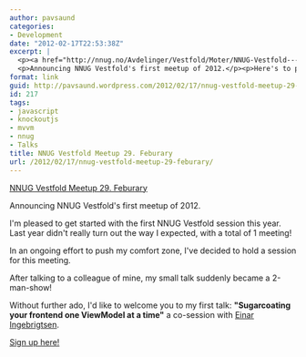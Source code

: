 ```yaml
---
author: pavsaund
categories:
- Development
date: "2012-02-17T22:53:38Z"
excerpt: |
  <p><a href="http://nnug.no/Avdelinger/Vestfold/Moter/NNUG-Vestfold---22-Februar-2012/" title="NNUG Vestfold Meetup 29. Feburary">NNUG Vestfold Meetup 29. Feburary</a></p>
  <p>Announcing NNUG Vestfold's first meetup of 2012.</p><p>Here's to pushing my comfort sone with my first talk: "Sugarcoating your frontend one ViewModel at a time" a co-session with <a href="http://www.ingebrigtsen.info" target="_blank">Einar Ingebrigtsen</a>.</p><p> </p>
format: link
guid: http://pavsaund.wordpress.com/2012/02/17/nnug-vestfold-meetup-29-feburary/
id: 217
tags:
- javascript
- knockoutjs
- mvvm
- nnug
- Talks
title: NNUG Vestfold Meetup 29. Feburary
url: /2012/02/17/nnug-vestfold-meetup-29-feburary/
---
```


<a title="NNUG Vestfold Meetup 29. Feburary" href="http://nnug.no/Avdelinger/Vestfold/Moter/NNUG-Vestfold---22-Februar-2012/">NNUG Vestfold Meetup 29. Feburary</a>

Announcing NNUG Vestfold's first meetup of 2012. 

I'm pleased to get started with the first NNUG Vestfold session this year. Last year didn't really turn out the way I expected, with a total of 1 meeting!

In an ongoing effort to push my comfort zone, I've decided to hold a session for this meeting. 

After talking to a colleague of mine, my small talk suddenly became a 2-man-show! 

Without further ado, I'd like to welcome you to my first talk: <strong>"Sugarcoating your frontend one ViewModel at a time"</strong> a co-session with <a href="http://www.ingebrigtsen.info" target="_blank">Einar Ingebrigtsen</a>.

<a title="NNUG Vestfold Meetup 29. Feburary" href="http://nnug.no/Avdelinger/Vestfold/Moter/NNUG-Vestfold---22-Februar-2012/">Sign up here!</a>